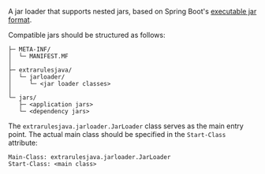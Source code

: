 A jar loader that supports nested jars, based on Spring Boot's [executable jar format](https://docs.spring.io/spring-boot/3.5/specification/executable-jar/).

Compatible jars should be structured as follows:

```
├─ META-INF/
│  └─ MANIFEST.MF
│
├─ extrarulesjava/
│  └─ jarloader/
│     └─ <jar loader classes>
│
└─ jars/
   ├─ <application jars>
   └─ <dependency jars>
```

The `extrarulesjava.jarloader.JarLoader` class serves as the main entry point.
The actual main class should be specified in the `Start-Class` attribute:

```
Main-Class: extrarulesjava.jarloader.JarLoader
Start-Class: <main class>
```
